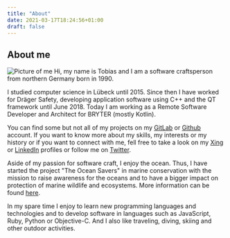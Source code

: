 ```yaml
---
title: "About"
date: 2021-03-17T18:24:56+01:00
draft: false
---
```


## About me
![Picture of me](/images/about-profile.jpg#floatright)
Hi, my name is Tobias and I am a software craftsperson from northern Germany born in 1990.

I studied computer science in Lübeck until 2015. Since then I have worked for Dräger Safety, developing application software using C++ and the QT framework until June 2018. Today I am working as a Remote Software Developer and Architect for BRYTER (mostly Kotlin).

You can find some but not all of my projects on my [GitLab](https://gitlab.com/TobiasMende) or [Github](https://github.com/TobiasMende/) account. If you want to know more about my skills, my interests or my history or if you want to connect with me, fell free to take a look on my [Xing](https://www.xing.com/profile/Tobias_Mende/cv) or [LinkedIn](https://www.linkedin.com/in/tobiasmende/) profiles or follow me on [Twitter](https://twitter.com/tobias_mende).

Aside of my passion for software craft, I enjoy the ocean. Thus, I have started the project "The Ocean Savers" in marine conservation with the mission to raise awareness for the oceans and to have a bigger impact on protection of marine wildlife and ecosystems. More information can be found [here](https://theoceansavers.de/about-us/our-founder/).

In my spare time I enjoy to learn new programming languages and technologies and to develop software in languages such as JavaScript, Ruby, Python or Objective-C. And I also like traveling, diving, skiing and other outdoor activities.